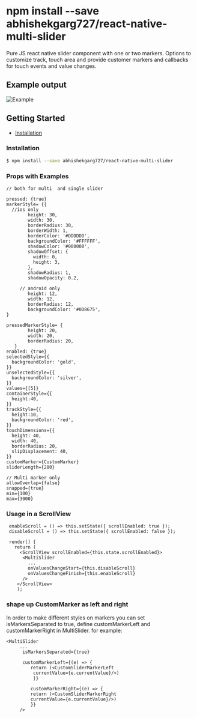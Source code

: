 # npm install --save abhishekgarg727/react-native-multi-slider

Pure JS react native slider component with one or two markers.
Options to customize track, touch area and provide customer markers and callbacks for touch events and value changes.

## Example output 

![Example](https://raw.githubusercontent.com/ptomasroos/react-native-multi-slider/master/docs/demo.gif)


## Getting Started

- [Installation](#installation)

### Installation

```bash
$ npm install --save abhishekgarg727/react-native-multi-slider
```

### Props with Examples

```
// both for multi  and single slider

pressed: {true}
markerStyle= {{
  //ios only
        height: 30,
        width: 30,
        borderRadius: 30,
        borderWidth: 1,
        borderColor: '#DDDDDD',
        backgroundColor: '#FFFFFF',
        shadowColor: '#000000',
        shadowOffset: {
          width: 0,
          height: 3,
        },
        shadowRadius: 1,
        shadowOpacity: 0.2,
      
     // android only
        height: 12,
        width: 12,
        borderRadius: 12,
        backgroundColor: '#0D8675',
}
    
pressedMarkerStyle= {
        height: 20,
        width: 20,
        borderRadius: 20,
   }
enabled: {true}
selectedStyle={{
  backgroundColor: 'gold',
}}
unselectedStyle={{
  backgroundColor: 'silver',
}}
values={[5]}
containerStyle={{
  height:40,
}}
trackStyle={{
  height:10,
  backgroundColor: 'red',
}}
touchDimensions={{
  height: 40,
  width: 40,
  borderRadius: 20,
  slipDisplacement: 40,
}}
customMarker={CustomMarker}
sliderLength={280}

// Multi marker only
allowOverlap={false}
snapped={true}
min={100}
max={3000}
```


### Usage in a ScrollView

```
 enableScroll = () => this.setState({ scrollEnabled: true });
 disableScroll = () => this.setState({ scrollEnabled: false });
 
 render() {
   return (
     <ScrollView scrollEnabled={this.state.scrollEnabled}>
      <MultiSlider
        ...
        onValuesChangeStart={this.disableScroll}
        onValuesChangeFinish={this.enableScroll}
      />
    </ScrollView>
    );
```
### shape up CustomMarker as left and right

In order to make different styles on markers you can set isMarkersSeparated to true, define customMarkerLeft and customMarkerRight in MultiSlider. for example:


```
<MultiSlider
     ...
      isMarkersSeparated={true}
      
      customMarkerLeft={(e) => {
         return (<CustomSliderMarkerLeft
          currentValue={e.currentValue}/>)
          }}
         
         customMarkerRight={(e) => {
         return (<CustomSliderMarkerRight
         currentValue={e.currentValue}/>)
         }}
     />

```
